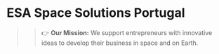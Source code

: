 # ESA Space Solutions Portugal

>> 👉 **Our Mission:** We support entrepreneurs with innovative ideas to develop their business in space and on Earth.

